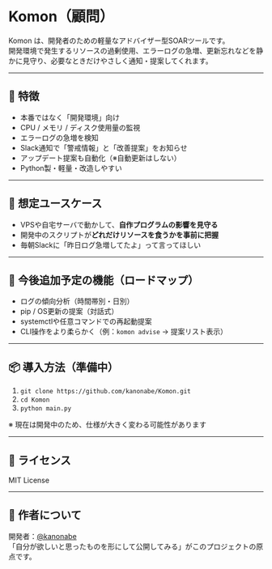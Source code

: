 # Komon（顧問）

Komon は、開発者のための軽量なアドバイザー型SOARツールです。  
開発環境で発生するリソースの過剰使用、エラーログの急増、更新忘れなどを静かに見守り、必要なときだけやさしく通知・提案してくれます。

---

## 🔧 特徴

- 本番ではなく「開発環境」向け
- CPU / メモリ / ディスク使用量の監視
- エラーログの急増を検知
- Slack通知で「警戒情報」と「改善提案」をお知らせ
- アップデート提案も自動化（※自動更新はしない）
- Python製・軽量・改造しやすい

---

## 🎯 想定ユースケース

- VPSや自宅サーバで動かして、**自作プログラムの影響を見守る**
- 開発中のスクリプトが**どれだけリソースを食うかを事前に把握**
- 毎朝Slackに「昨日ログ急増してたよ」って言ってほしい

---

## 🚀 今後追加予定の機能（ロードマップ）

- ログの傾向分析（時間帯別・日別）
- pip / OS更新の提案（対話式）
- systemctlや任意コマンドでの再起動提案
- CLI操作をより柔らかく（例：`komon advise` → 提案リスト表示）

---

## 📦 導入方法（準備中）

1. `git clone https://github.com/kanonabe/Komon.git`
2. `cd Komon`
3. `python main.py`

※ 現在は開発中のため、仕様が大きく変わる可能性があります

---

## 📄 ライセンス

MIT License

---

## 👤 作者について

開発者：[@kanonabe](https://github.com/kanonabe)  
「自分が欲しいと思ったものを形にして公開してみる」がこのプロジェクトの原点です。
